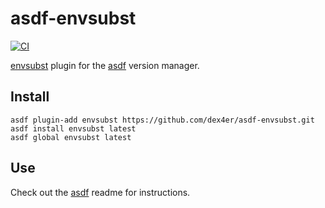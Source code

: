 # asdf-envsubst

[![CI](https://github.com/dex4er/asdf-envsubst/actions/workflows/ci.yml/badge.svg)](https://github.com/dex4er/asdf-envsubst/actions/workflows/ci.yml)

[envsubst](https://github.com/a8m/envsubst) plugin for the [asdf](https://github.com/asdf-vm/asdf) version manager.

## Install

```shell
asdf plugin-add envsubst https://github.com/dex4er/asdf-envsubst.git
asdf install envsubst latest
asdf global envsubst latest
```

## Use

Check out the [asdf](https://github.com/asdf-vm/asdf) readme for instructions.
